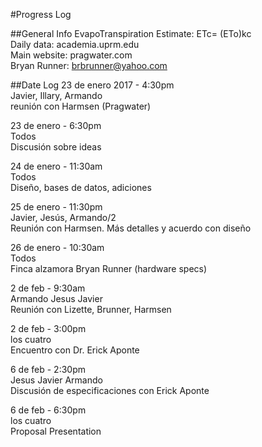 #Progress Log

##General Info
EvapoTranspiration Estimate: ETc= (ETo)kc  
Daily data: academia.uprm.edu  
Main website: pragwater.com  
Bryan Runner: brbrunner@yahoo.com  

##Date Log
23 de enero 2017 - 4:30pm  
Javier, Illary, Armando  
reunión con Harmsen (Pragwater)  
  
23 de enero - 6:30pm  
Todos  
Discusión sobre ideas  
  
24 de enero - 11:30am  
Todos  
Diseño, bases de datos, adiciones  
  
25 de enero - 11:30pm  
Javier, Jesús, Armando/2  
Reunión con Harmsen. Más detalles y acuerdo con diseño  
  
26 de enero - 10:30am  
Todos  
Finca alzamora Bryan Runner (hardware specs)  
  
2 de feb - 9:30am  
Armando Jesus Javier  
Reunión con Lizette, Brunner, Harmsen  
  
2 de feb - 3:00pm  
los cuatro  
Encuentro con Dr. Erick Aponte  
  
6 de feb - 2:30pm  
Jesus Javier Armando  
Discusión de especificaciones con Erick Aponte  
  
6 de feb - 6:30pm  
los cuatro  
Proposal Presentation  
  
